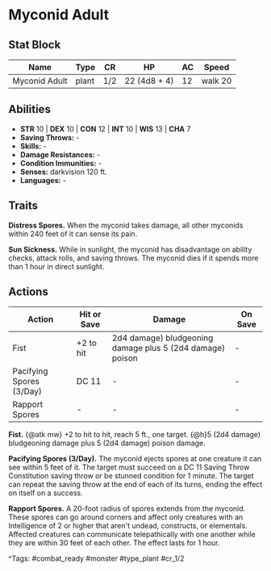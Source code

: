 # Myconid Adult

## Stat Block

| Name | Type | CR | HP | AC | Speed |
|------|------|----|----|----|-------|
| Myconid Adult | plant | 1/2 | 22 (4d8 + 4) | 12 | walk 20 |

## Abilities

- **STR** 10 | **DEX** 10 | **CON** 12 | **INT** 10 | **WIS** 13 | **CHA** 7
- **Saving Throws:** -  
- **Skills:** -  
- **Damage Resistances:** -  
- **Condition Immunities:** -  
- **Senses:** darkvision 120 ft.  
- **Languages:** -

## Traits

**Distress Spores.** When the myconid takes damage, all other myconids within 240 feet of it can sense its pain.

**Sun Sickness.** While in sunlight, the myconid has disadvantage on ability checks, attack rolls, and saving throws. The myconid dies if it spends more than 1 hour in direct sunlight.


## Actions

| Action | Hit or Save | Damage | On Save |
|--------|--------------|--------|----------|
| Fist | +2 to hit | 2d4 damage) bludgeoning damage plus 5 (2d4 damage) poison | - |
| Pacifying Spores (3/Day) | DC 11 | - | - |
| Rapport Spores | - | - | - |

**Fist.** {@atk mw} +2 to hit to hit, reach 5 ft., one target. {@h}5 (2d4 damage) bludgeoning damage plus 5 (2d4 damage) poison damage.

**Pacifying Spores (3/Day).** The myconid ejects spores at one creature it can see within 5 feet of it. The target must succeed on a DC 11 Saving Throw Constitution saving throw or be stunned condition for 1 minute. The target can repeat the saving throw at the end of each of its turns, ending the effect on itself on a success.

**Rapport Spores.** A 20-foot radius of spores extends from the myconid. These spores can go around corners and affect only creatures with an Intelligence of 2 or higher that aren't undead, constructs, or elementals. Affected creatures can communicate telepathically with one another while they are within 30 feet of each other. The effect lasts for 1 hour.


^Tags: #combat_ready #monster #type_plant #cr_1/2